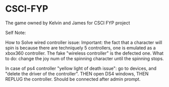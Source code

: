 # CSCI-FYP
The game owned by Kelvin and James for CSCI FYP project


Self Note: 

How to Solve wired controller issue:
Important: the fact that a character will spin is because there are techniquely 5 controllers, one is emulated as a xbox360 controller.
The fake "wireless controller" is the defected one.
What to do: change the joy num of the spinning character until the spinning stops.

In case of ps4 controller "yellow light of death issue":
go to devices, and "delete the driver of the controller". THEN open DS4 windows, THEN REPLUG the controller. Should be connected after 
admin prompt.
